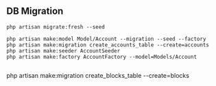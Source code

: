 ## DB Migration
```
php artisan migrate:fresh --seed

php artisan make:model Model/Account --migration --seed --factory
php artisan make:migration create_accounts_table --create=accounts
php artisan make:seeder AccountSeeder
php artisan make:factory AccountFactory --model=Models/Account


```

php artisan make:migration create_blocks_table --create=blocks

